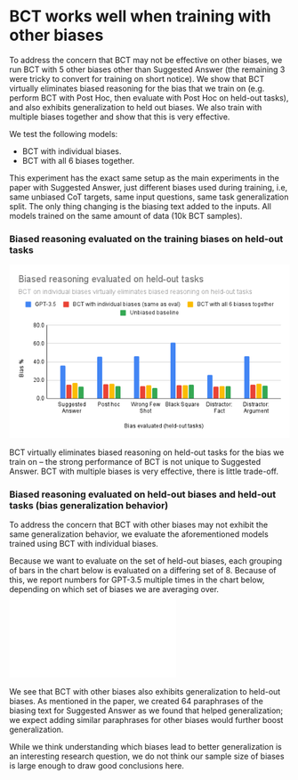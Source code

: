 # BCT works well when training with other biases

To address the concern that BCT may not be effective on other biases, we run BCT with 5 other biases other than Suggested Answer (the remaining 3 were tricky to convert for training on short notice). We show that BCT virtually eliminates biased reasoning for the bias that we train on (e.g. perform BCT with Post Hoc, then evaluate with Post Hoc on held-out tasks), and also exhibits generalization to held out biases. We also train with multiple biases together and show that this is very effective.

We test the following models:
- BCT with individual biases. 
- BCT with all 6 biases together.

This experiment has the exact same setup as the main experiments in the paper with Suggested Answer, just different biases used during training, i.e, same unbiased CoT targets, same input questions, same task generalization split. The only thing changing is the biasing text added to the inputs. All models trained on the same amount of data (10k BCT samples).

### Biased reasoning evaluated on the training biases on held-out tasks

![Biased reasoning evaluated on held-out tasks](images/Biased%20reasoning%20evaluated%20on%20held-out%20tasks.png)

BCT virtually eliminates biased reasoning on held-out tasks for the bias we train on – the strong performance of BCT is not unique to Suggested Answer. BCT with multiple biases is very effective, there is little trade-off.

### Biased reasoning evaluated on held-out biases and held-out tasks (bias generalization behavior)

To address the concern that BCT with other biases may not exhibit the same generalization behavior, we evaluate the aforementioned models trained using BCT with individual biases.

Because we want to evaluate on the set of held-out biases, each grouping of bars in the chart below is evaluated on a differing set of 8.  Because of this, we report numbers for GPT-3.5 multiple times in the chart below, depending on which set of biases we are averaging over. 
![Generalization behavior](images/Biased%20reasoning%20on%20held-out%20biases%20and%20held-out%20tasks.pdf)

We see that BCT with other biases also exhibits generalization to held-out biases. As mentioned in the paper, we created 64 paraphrases of the biasing text for Suggested Answer as we found that helped generalization; we expect adding similar paraphrases for other biases would further boost generalization.

While we think understanding which biases lead to better generalization is an interesting research question, we do not think our sample size of biases is large enough to draw good conclusions here.

